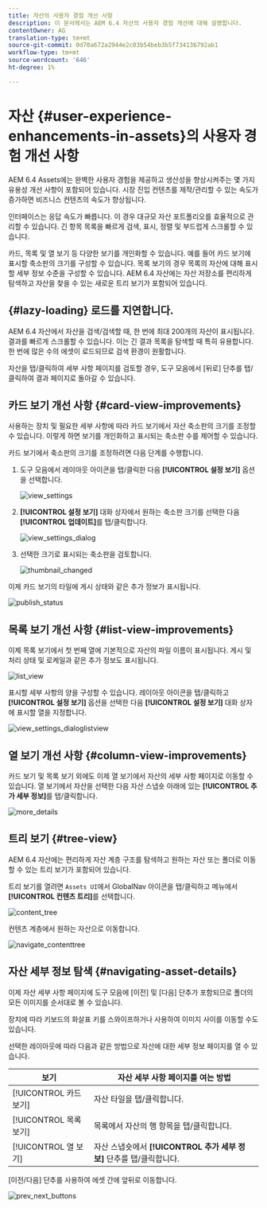 ```yaml
---
title: 자산의 사용자 경험 개선 사항
description: 이 문서에서는 AEM 6.4 자산의 사용자 경험 개선에 대해 설명합니다.
contentOwner: AG
translation-type: tm+mt
source-git-commit: 0d70a672a2944e2c03b54beb3b5f734136792ab1
workflow-type: tm+mt
source-wordcount: '646'
ht-degree: 1%

---
```



# 자산 {#user-experience-enhancements-in-assets}의 사용자 경험 개선 사항

AEM 6.4 Assets에는 완벽한 사용자 경험을 제공하고 생산성을 향상시켜주는 몇 가지 유용성 개선 사항이 포함되어 있습니다. 시장 진입 컨텐츠를 제작/관리할 수 있는 속도가 증가하면 비즈니스 컨텐츠의 속도가 향상됩니다.

인터페이스는 응답 속도가 빠릅니다. 이 경우 대규모 자산 포트폴리오를 효율적으로 관리할 수 있습니다. 긴 항목 목록을 빠르게 검색, 표시, 정렬 및 부드럽게 스크롤할 수 있습니다.

카드, 목록 및 열 보기 등 다양한 보기를 개인화할 수 있습니다. 예를 들어 카드 보기에 표시할 축소판의 크기를 구성할 수 있습니다. 목록 보기의 경우 목록의 자산에 대해 표시할 세부 정보 수준을 구성할 수 있습니다. AEM 6.4 자산에는 자산 저장소를 편리하게 탐색하고 자산을 찾을 수 있는 새로운 트리 보기가 포함되어 있습니다.

## {#lazy-loading} 로드를 지연합니다.

AEM 6.4 자산에서 자산을 검색/검색할 때, 한 번에 최대 200개의 자산이 표시됩니다. 결과를 빠르게 스크롤할 수 있습니다. 이는 긴 결과 목록을 탐색할 때 특히 유용합니다. 한 번에 많은 수의 에셋이 로드되므로 검색 환경이 원활합니다.

자산을 탭/클릭하여 세부 사항 페이지를 검토할 경우, 도구 모음에서 [뒤로] 단추를 탭/클릭하여 결과 페이지로 돌아갈 수 있습니다.

## 카드 보기 개선 사항 {#card-view-improvements}

사용하는 장치 및 필요한 세부 사항에 따라 카드 보기에서 자산 축소판의 크기를 조정할 수 있습니다. 이렇게 하면 보기를 개인화하고 표시되는 축소판 수를 제어할 수 있습니다.

카드 보기에서 축소판의 크기를 조정하려면 다음 단계를 수행합니다.

1. 도구 모음에서 레이아웃 아이콘을 탭/클릭한 다음 **[!UICONTROL 설정 보기]** 옵션을 선택합니다.

   ![view_settings](assets/view_settings.png)

1. **[!UICONTROL 설정 보기]** 대화 상자에서 원하는 축소판 크기를 선택한 다음 **[!UICONTROL 업데이트]**&#x200B;를 탭/클릭합니다.

   ![view_settings_dialog](assets/view_settings_dialog.png)

1. 선택한 크기로 표시되는 축소판을 검토합니다.

   ![thumbnail_changed](assets/thumbnails_changed.png)

이제 카드 보기의 타일에 게시 상태와 같은 추가 정보가 표시됩니다.

![publish_status](assets/publish_status.png)

## 목록 보기 개선 사항 {#list-view-improvements}

이제 목록 보기에서 첫 번째 열에 기본적으로 자산의 파일 이름이 표시됩니다. 게시 및 처리 상태 및 로케일과 같은 추가 정보도 표시됩니다.

![list_view](assets/list_view.png)

표시할 세부 사항의 양을 구성할 수 있습니다. 레이아웃 아이콘을 탭/클릭하고 **[!UICONTROL 설정 보기]** 옵션을 선택한 다음 **[!UICONTROL 설정 보기]** 대화 상자에 표시할 열을 지정합니다.

![view_settings_dialoglistview](assets/view_settings_dialoglistview.png)

## 열 보기 개선 사항 {#column-view-improvements}

카드 보기 및 목록 보기 외에도 이제 열 보기에서 자산의 세부 사항 페이지로 이동할 수 있습니다. 열 보기에서 자산을 선택한 다음 자산 스냅숏 아래에 있는 **[!UICONTROL 추가 세부 정보]**&#x200B;를 탭/클릭합니다.

![more_details](assets/more_details.png)

## 트리 보기 {#tree-view}

AEM 6.4 자산에는 편리하게 자산 계층 구조를 탐색하고 원하는 자산 또는 폴더로 이동할 수 있는 트리 보기가 포함되어 있습니다.

트리 보기를 열려면 `Assets UI`에서 GlobalNav 아이콘을 탭/클릭하고 메뉴에서 **[!UICONTROL 컨텐츠 트리]**&#x200B;를 선택합니다.

![content_tree](assets/content_tree.png)

컨텐츠 계층에서 원하는 자산으로 이동합니다.

![navigate_contenttree](assets/navigate_contenttree.png)

## 자산 세부 정보 탐색 {#navigating-asset-details}

이제 자산 세부 사항 페이지에 도구 모음에 [이전] 및 [다음] 단추가 포함되므로 폴더의 모든 이미지를 순서대로 볼 수 있습니다.

장치에 따라 키보드의 화살표 키를 스와이프하거나 사용하여 이미지 사이를 이동할 수도 있습니다.

선택한 레이아웃에 따라 다음과 같은 방법으로 자산에 대한 세부 정보 페이지를 열 수 있습니다.

| **보기** | **자산 세부 사항 페이지를 여는 방법** |
|---|---|
| [!UICONTROL 카드 보기] | 자산 타일을 탭/클릭합니다. |
| [!UICONTROL 목록 보기] | 목록에서 자산의 행 항목을 탭/클릭합니다. |
| [!UICONTROL 열 보기] | 자산 스냅숏에서 **[!UICONTROL 추가 세부 정보]** 단추를 탭/클릭합니다. |

[이전/다음] 단추를 사용하여 에셋 간에 앞뒤로 이동합니다.

![prev_next_buttons](assets/prev_next_buttons.png)

